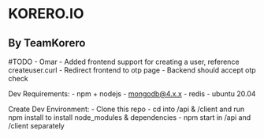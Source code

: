 # **KORERO.IO**
## By TeamKorero

#TODO - Omar
    - Added frontend support for creating a user, reference createuser.curl 
    - Redirect frontend to otp page
    - Backend should accept otp check


Dev Requirements:
    - npm + nodejs
    - mongodb@4.x.x
    - redis
    - ubuntu 20.04

Create Dev Environment:
    - Clone this repo
    - cd into /api & /client and run npm install to install node_modules & dependencies
    - npm start in /api and /client separately
    


